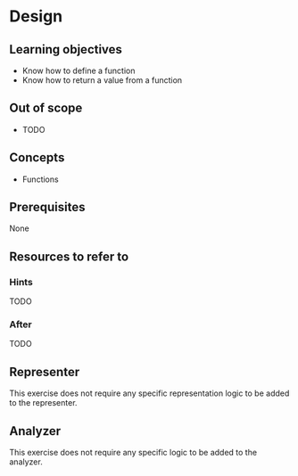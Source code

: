 # Design

## Learning objectives

-   Know how to define a function
-   Know how to return a value from a function

## Out of scope

-   TODO

## Concepts

-   Functions

## Prerequisites

None

## Resources to refer to

### Hints

TODO

### After

TODO

## Representer

This exercise does not require any specific representation logic to be added to the representer.

## Analyzer

This exercise does not require any specific logic to be added to the analyzer.
